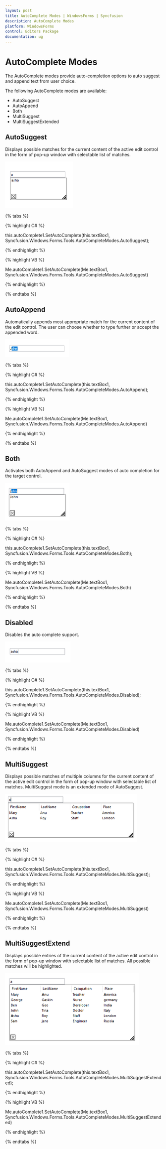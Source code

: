 ```yaml
---
layout: post
title: AutoComplete Modes | WindowsForms | Syncfusion
description: AutoComplete Modes
platform: WindowsForms
control: Editors Package
documentation: ug
---
```


# AutoComplete Modes

The AutoComplete modes provide auto-completion options to auto suggest and append text from user choice.

The following AutoComplete modes are available:

* AutoSuggest
* AutoAppend
* Both
* MultiSuggest
* MultiSuggestExtended

## AutoSuggest

Displays possible matches for the current content of the active edit control in the form of pop-up window with selectable list of matches.

![Windows Forms AutoComplete AutoSuggest mode](AutoComplete-Controls-Images/autosuggest.png)

{% tabs %}

{% highlight C# %}

this.autoComplete1.SetAutoComplete(this.textBox1, Syncfusion.Windows.Forms.Tools.AutoCompleteModes.AutoSuggest); 

{% endhighlight %}


{% highlight VB %}

Me.autoComplete1.SetAutoComplete(Me.textBox1, Syncfusion.Windows.Forms.Tools.AutoCompleteModes.AutoSuggest)

{% endhighlight %}

{% endtabs %} 

## AutoAppend

Automatically appends most appropriate match for the current content of the edit control. The user can choose whether to type further or accept the appended word.

![Windows Forms AutoComplete AutoAppend mode](AutoComplete-Controls-Images/autoappend.png)

{% tabs %}

{% highlight C# %}

this.autoComplete1.SetAutoComplete(this.textBox1, Syncfusion.Windows.Forms.Tools.AutoCompleteModes.AutoAppend);

{% endhighlight %}


{% highlight VB %}

Me.autoComplete1.SetAutoComplete(Me.textBox1, Syncfusion.Windows.Forms.Tools.AutoCompleteModes.AutoAppend)

{% endhighlight %}

{% endtabs %} 

## Both

Activates both AutoAppend and AutoSuggest modes of auto completion for the target control.

![Windows Forms AutoComplete both AutoAppend and AutoSuggest modes](AutoComplete-Controls-Images/both.png)

{% tabs %}

{% highlight C# %}

this.autoComplete1.SetAutoComplete(this.textBox1, Syncfusion.Windows.Forms.Tools.AutoCompleteModes.Both);

{% endhighlight %}

{% highlight VB %}

Me.autoComplete1.SetAutoComplete(Me.textBox1, Syncfusion.Windows.Forms.Tools.AutoCompleteModes.Both)

{% endhighlight %}

{% endtabs %} 

## Disabled

Disables the auto complete support. 

![Windows Forms AutoComplete disabled AutoCompleteMode](AutoComplete-Controls-Images/disabled.png)

{% tabs %}

{% highlight C# %}

this.autoComplete1.SetAutoComplete(this.textBox1, Syncfusion.Windows.Forms.Tools.AutoCompleteModes.Disabled);

{% endhighlight %}

{% highlight VB %}

Me.autoComplete1.SetAutoComplete(Me.textBox1, Syncfusion.Windows.Forms.Tools.AutoCompleteModes.Disabled)

{% endhighlight %}

{% endtabs %} 

## MultiSuggest

Displays possible matches of multiple columns for the current content of the active edit control in the form of pop-up window with selectable list of matches. MultiSuggest mode is an extended mode of AutoSuggest.

![Windows Forms AutoComplete MultiSuggest mode](AutoComplete-Controls-Images/MultiSuggest.png)

{% tabs %}

{% highlight C# %}

this.autoComplete1.SetAutoComplete(this.textBox1, Syncfusion.Windows.Forms.Tools.AutoCompleteModes.MultiSuggest);

{% endhighlight %}

{% highlight VB %}

Me.autoComplete1.SetAutoComplete(Me.textBox1, Syncfusion.Windows.Forms.Tools.AutoCompleteModes.MultiSuggest)

{% endhighlight %}

{% endtabs %} 

## MultiSuggestExtend

Displays possible entries of the current content of the active edit control in the form of pop-up window with selectable list of matches. All possible matches will be highlighted.

![Windows Forms AutoComplete MultiSuggest mode](AutoComplete-Controls-Images/MultiSuggestExtended.png)

{% tabs %}

{% highlight C# %}

this.autoComplete1.SetAutoComplete(this.textBox1, Syncfusion.Windows.Forms.Tools.AutoCompleteModes.MultiSuggestExtended);

{% endhighlight %}

{% highlight VB %}

Me.autoComplete1.SetAutoComplete(Me.textBox1, Syncfusion.Windows.Forms.Tools.AutoCompleteModes.MultiSuggestExtended)

{% endhighlight %}

{% endtabs %} 
